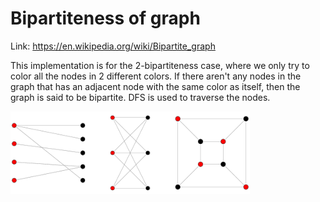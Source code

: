 # Bipartiteness of graph
Link: https://en.wikipedia.org/wiki/Bipartite_graph

This implementation is for the 2-bipartiteness case, where we only try to color all the nodes in 2 different colors. 
If there aren't any nodes in the graph that has an adjacent node with the same color as itself, then the graph is said to
be bipartite. DFS is used to traverse the nodes.

![Bipartite graph](bipartite%20graph.png)

